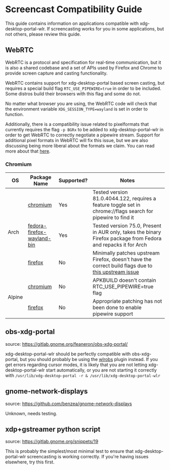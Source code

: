 # Screencast Compatibility Guide

This guide contains information on applications compatible with
xdg-desktop-portal-wlr. If screencasting works for you in some applications,
but not others, please review this guide.

## WebRTC

WebRTC is a protocol and specification for real-time communication,
but it is also a shared codebase and a set of APIs used by Firefox and Chrome
to provide screen capture and casting functionality.

WebRTC contains support for xdg-desktop-portal based screen casting, but
requires a special build flag ```RTC_USE_PIPEWIRE=true```
in order to be included. Some distros build their browsers with this
flag and some do not.

No matter what browser you are using, the WebRTC code will check that the
environment variable  ```XDG_SESSION_TYPE=wayland``` is set
in order to function.

Additionally, there is a compatibility issue related to pixelformats that
currently requires the flag ```-p BGRx``` to be added to xdg-desktop-portal-wlr
in order to get WebRTC to correctly negotiate a pipewire stream. Support for
additional pixel formats in WebRTC will fix this issue, but we are also
discussing being more liberal about the formats we claim. You can read more
about that [here](https://github.com/emersion/xdg-desktop-portal-wlr/issues/23).

### Chromium

<table>
  <thead>
    <th>OS</th>
    <th>Package Name</th>
    <th>Supported?</th>
    <th>Notes</th>
  </thead>
  <tbody>
    <tr>
      <td rowspan=3>Arch</td>
      <td>
        <a href='https://www.archlinux.org/packages/extra/x86_64/chromium/'>
          chromium
          </a>
      </td>
      <td>Yes</td>
      <td>
        Tested version 81.0.4044.122, requires a feature toggle set in
        chrome://flags search for pipewire to find it
      </td>
    </tr>
    <tr>
      <td>
        <a href='https://aur.archlinux.org/packages/fedora-firefox-wayland-bin/'>
          fedora-firefox-wayland-bin
        </a>
      </td>
      <td>Yes</td>
      <td>
        Tested version 75.0, Present in AUR only, takes the binary Firefox
        package from Fedora and repacks it for Arch
      </td>
    </tr>
    <tr>
      <td>
        <a href='https://www.archlinux.org/packages/extra/x86_64/firefox/'>
          firefox
        </a>
      </td>
      <td>No</td>
      <td>
        Minimally patches upstream Firefox, doesn't have the correct build
        flags due to
        <a href='https://bugzilla.mozilla.org/show_bug.cgi?id=1430775'>
          this upstream issue
        </a>
      </td>
    </tr>
    <tr>
      <td rowspan=2>Alpine</td>
      <td>
        <a href='https://pkgs.alpinelinux.org/package/edge/community/x86_64/chromium'>
          chromium
        </a>
      </td>
      <td>No</td>
      <td>APKBUILD doesn't contain RTC_USE_PIPEWIRE=true flag</td>
    </tr>
    <tr>
      <td>
        <a href='https://pkgs.alpinelinux.org/package/edge/community/x86_64/firefox'>
          firefox
        </a>
      </td>
      <td>No</td>
      <td>Appropriate patching has not been done to enable pipewire support</td>
    </tr>
  </tbody>
</table>

## obs-xdg-portal

source: https://gitlab.gnome.org/feaneron/obs-xdg-portal/

xdg-desktop-portal-wlr should be perfectly compatible with obs-xdg-portal,
but you should probably be using the [wlrobs](https://hg.sr.ht/~scoopta/wlrobs)
plugin instead. If you get errors regarding cursor modes, it is likely that you
are not letting xdg-desktop-portal-wlr start automatically, or you are not
starting it correctly with
```/usr/lib/xdg-desktop-portal -r & /usr/lib/xdg-desktop-portal-wlr```

## gnome-network-displays

source: https://github.com/benzea/gnome-network-displays

Unknown, needs testing.

## xdp+gstreamer python script

source: https://gitlab.gnome.org/snippets/19

This is probably the simplest/most minimal test to ensure that
xdg-desktop-portal-wlr screencasting is working correctly. If you're having
issues elsewhere, try this first.
